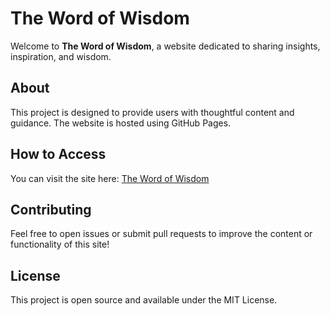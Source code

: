 # The Word of Wisdom

Welcome to **The Word of Wisdom**, a website dedicated to sharing insights, inspiration, and wisdom.

## About

This project is designed to provide users with thoughtful content and guidance. The website is hosted using GitHub Pages.

## How to Access

You can visit the site here: [The Word of Wisdom](https://wisdom.github.io/the-word-of-wisdom)

## Contributing

Feel free to open issues or submit pull requests to improve the content or functionality of this site!

## License

This project is open source and available under the MIT License.
